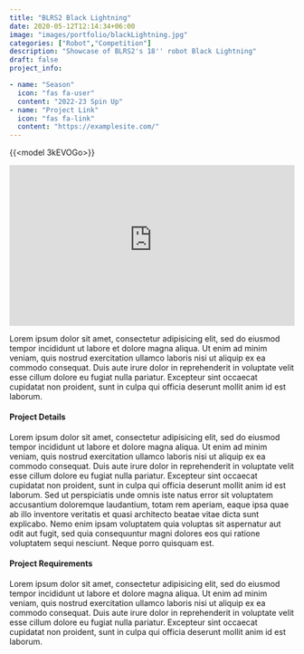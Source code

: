 ```yaml
---
title: "BLRS2 Black Lightning"
date: 2020-05-12T12:14:34+06:00
image: "images/portfolio/blackLightning.jpg"
categories: ["Robot","Competition"]
description: "Showcase of BLRS2's 18'' robot Black Lightning"
draft: false
project_info:

- name: "Season"
  icon: "fas fa-user"
  content: "2022-23 Spin Up"
- name: "Project Link"
  icon: "fas fa-link"
  content: "https://examplesite.com/"
---
```


<!--{{<example>}} -->
{{<model 3kEVOGo>}}

<div style="left: 0; width: 100%; height: 0; position: relative; padding-bottom: 56.25%;"><iframe src="https://purdue3033.autodesk360.com/g/shares/SHd38bfQT1fb47330c99bce14e1e8dab9767?mode=embed" style="top: 0; left: 0; width: 100%; height: 100%; position: absolute; border: 0;" allowfullscreen></iframe></div>

Lorem ipsum dolor sit amet, consectetur adipisicing elit, sed do eiusmod tempor incididunt ut labore
et dolore magna aliqua. Ut enim ad minim veniam, quis nostrud exercitation ullamco laboris nisi ut aliquip
ex ea commodo consequat. Duis aute irure dolor in reprehenderit in voluptate velit esse cillum dolore eu
fugiat nulla pariatur. Excepteur sint occaecat cupidatat non proident, sunt in culpa qui officia deserunt
mollit anim id est laborum.


#### Project Details

Lorem ipsum dolor sit amet, consectetur adipisicing elit, sed do eiusmod tempor incididunt ut labore et
dolore magna aliqua. Ut enim ad minim veniam, quis nostrud exercitation ullamco laboris nisi ut aliquip ex
ea commodo consequat. Duis aute irure dolor in reprehenderit in voluptate velit esse cillum dolore eu fugiat
nulla pariatur. Excepteur sint occaecat cupidatat non proident, sunt in culpa qui officia deserunt mollit
anim id est laborum. Sed ut perspiciatis unde omnis iste natus error sit voluptatem accusantium doloremque
laudantium, totam rem aperiam, eaque ipsa quae ab illo inventore veritatis et quasi architecto beatae vitae
dicta sunt explicabo. Nemo enim ipsam voluptatem quia voluptas sit aspernatur aut odit aut fugit, sed quia
consequuntur magni dolores eos qui ratione voluptatem sequi nesciunt. Neque porro quisquam est.


#### Project Requirements

Lorem ipsum dolor sit amet, consectetur adipisicing elit, sed do eiusmod tempor incididunt ut labore
et dolore magna aliqua. Ut enim ad minim veniam, quis nostrud exercitation ullamco laboris nisi ut aliquip
ex ea commodo consequat. Duis aute irure dolor in reprehenderit in voluptate velit esse cillum dolore eu
fugiat nulla pariatur. Excepteur sint occaecat cupidatat non proident, sunt in culpa qui officia deserunt
mollit anim id est laborum.